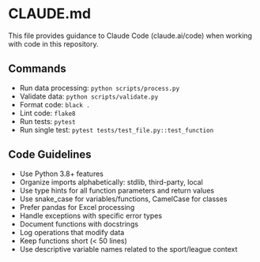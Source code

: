 # CLAUDE.md

This file provides guidance to Claude Code (claude.ai/code) when working with code in this repository.

## Commands

- Run data processing: `python scripts/process.py`
- Validate data: `python scripts/validate.py`
- Format code: `black .`
- Lint code: `flake8`
- Run tests: `pytest`
- Run single test: `pytest tests/test_file.py::test_function`

## Code Guidelines

- Use Python 3.8+ features
- Organize imports alphabetically: stdlib, third-party, local
- Use type hints for all function parameters and return values
- Use snake_case for variables/functions, CamelCase for classes
- Prefer pandas for Excel processing
- Handle exceptions with specific error types
- Document functions with docstrings
- Log operations that modify data
- Keep functions short (< 50 lines)
- Use descriptive variable names related to the sport/league context

